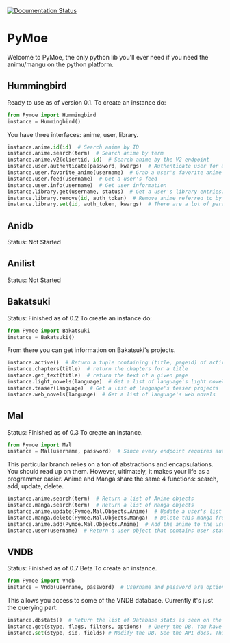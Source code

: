 [![Documentation Status](https://readthedocs.org/projects/pymoe/badge/?version=latest)](http://pymoe.readthedocs.io/en/latest/?badge=latest)
# PyMoe
Welcome to PyMoe, the only python lib you'll ever need if you need the animu/mangu on the python platform.

## Hummingbird
Ready to use as of version 0.1.
To create an instance do:
```python
from Pymoe import Hummingbird
instance = Hummingbird()
```
You have three interfaces: anime, user, library.
```python
instance.anime.id(id)  # Search anime by ID
instance.anime.search(term)  # Search anime by term
instance.anime.v2(clientid, id)  # Search anime by the V2 endpoint
instance.user.authenticate(password, kwargs)  # Authenticate user for auth_token. Give either email or username
instance.user.favorite_anime(username)  # Grab a user's favorite anime
instance.user.feed(username)  # Get a user's feed
instance.user.info(username)  # Get user information
instance.library.get(username, status)  # Get a user's library entries. Status is an optional status type to filter against.
instance.library.remove(id, auth_token)  # Remove anime referred to by ID from the user's library.
instance.library.set(id, auth_token, kwargs)  # There are a lot of params here. Add the anime referred to by ID to the user's library.
```

## Anidb
Status: Not Started

## Anilist
Status: Not Started

## Bakatsuki
Status: Finished as of 0.2
To create an instance do:
```python
from Pymoe import Bakatsuki
instance = Bakatsuki()
```
From there you can get information on Bakatsuki's projects.
```python
instance.active()  # Return a tuple containing (title, pageid) of active projects
instance.chapters(title)  # return the chapters for a title
instance.get_text(title)  # return the text of a given page
instance.light_novels(language)  # Get a list of language's light novels
instance.teaser(language)  # Get a list of language's teaser projects
instance.web_novels(language)  # Get a list of language's web novels
```

## Mal
Status: Finished as of 0.3
To create an instance.
```python
from Pymoe import Mal
instance = Mal(username, password)  # Since every endpoint requires authentication, un/pw isn't optional
```
This particular branch relies on a ton of abstractions and encapsulations. You should read up on them. However, ultimately, it makes your life as a programmer easier. Anime and Manga share the same 4 functions: search, add, update, delete.
```python
instance.anime.search(term)  # Return a list of Anime objects
instance.manga.search(term)  # Return a list of Manga objects
instance.anime.update(Pymoe.Mal.Objects.Anime)  # Update a user's list with the given anime data
instance.manga.delete(Pymoe.Mal.Objects.Manga)  # Delete this manga from the user's list
instance.anime.add(Pymoe.Mal.Objects.Anime)  # Add the anime to the user's list
instance.user(username)  # Return a user object that contains user stats and a full anime, manga list
```

## VNDB
Status: Finished as of 0.7 Beta
To create an instance.
```python
from Pymoe import Vndb
instance = Vndb(username, password)  # Username and password are optional, but allow you to login as a user
```
This allows you access to some of the VNDB database. Currently it's just the querying part.
```python
instance.dbstats()  # Return the list of Database stats as seen on the homepage
instance.get(stype, flags, filters, options)  # Query the DB. You have to read the VNDB API Docs and my Docs for this. No way around it. Their API is complicated.
instance.set(stype, sid, fields) # Modify the DB. See the API docs. This is for VNLists, Wishlists and Votelists.
```
